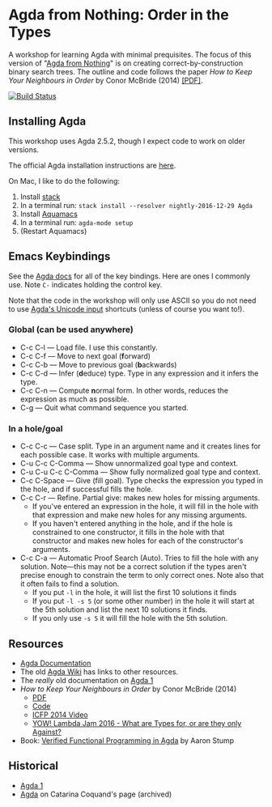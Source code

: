 # Agda from Nothing: Order in the Types
A workshop for learning Agda with minimal prequisites.
The focus of this version of "[Agda from Nothing](https://github.com/scott-fleischman/agda-from-nothing)" is on creating correct-by-construction binary search trees.
The outline and code follows the paper *How to Keep Your Neighbours in Order* by Conor McBride (2014) [[PDF]](https://personal.cis.strath.ac.uk/conor.mcbride/Pivotal.pdf).

[![Build Status](https://travis-ci.org/scott-fleischman/agda-from-nothing-2017.svg?branch=master)](https://travis-ci.org/scott-fleischman/agda-from-nothing-2017)

## Installing Agda
This workshop uses Agda 2.5.2, though I expect code to work on older versions.

The official Agda installation instructions are [here](http://agda.readthedocs.io/en/latest/getting-started/installation.html).

On Mac, I like to do the following:

1. Install [stack](http://docs.haskellstack.org/en/stable/install_and_upgrade/#mac-os-x)
2. In a terminal run: `stack install --resolver nightly-2016-12-29 Agda`
3. Install [Aquamacs](http://aquamacs.org/)
4. In a terminal run: `agda-mode setup`
5. (Restart Aquamacs)

## Emacs Keybindings
See the [Agda docs](http://agda.readthedocs.io/en/latest/tools/emacs-mode.html) for all of the key bindings. Here are ones I commonly use. Note `C-` indicates holding the control key.

Note that the code in the workshop will only use ASCII so you do not need to use [Agda's Unicode input](http://agda.readthedocs.io/en/latest/tools/emacs-mode.html#unicode-input) shortcuts (unless of course you want to!).

### Global (can be used anywhere)
* C-c C-l — Load file. I use this constantly.
* C-c C-f	— Move to next goal (**f**orward)
* C-c C-b — Move to previous goal (**b**ackwards)
* C-c C-d — Infer (**d**educe) type. Type in any expression and it infers the type.
* C-c C-n — Compute **n**ormal form. In other words, reduces the expression as much as possible.
* C-g — Quit what command sequence you started.

### In a hole/goal
* C-c C-c — Case split. Type in an argument name and it creates lines for each possible case. It works with multiple arguments.
* C-u C-c C-Comma — Show unnormalized goal type and context.
* C-u C-u C-c C-Comma — Show fully normalized goal type and context.
* C-c C-Space — Give (fill goal). Type checks the expression you typed in the hole, and if successful fills the hole.
* C-c C-r — Refine. Partial give: makes new holes for missing arguments.
  * If you've entered an expression in the hole, it will fill in the hole with that expression and make new holes for any missing arguments.
  * If you haven't entered anything in the hole, and if the hole is constrained to one constructor, it fills in the hole with that constructor and makes new holes for each of the constructor's arguments.
* C-c C-a — Automatic Proof Search (Auto). Tries to fill the hole with any solution. Note—this may not be a correct solution if the types aren't precise enough to constrain the term to only correct ones. Note also that it often fails to find a solution.
  * If you put `-l` in the hole, it will list the first 10 solutions it finds
  * If you put `-l -s 5` (or some other number) in the hole it will start at the 5th solution and list the next 10 solutions it finds.
  * If you only use `-s 5` it will fill the hole with the 5th solution.


## Resources
* [Agda Documentation](http://agda.readthedocs.io/)
* The old [Agda Wiki](http://wiki.portal.chalmers.se/agda/pmwiki.php?n=Main.Documentation) has links to other resources.
* The *really* old documentation on [Agda 1](http://ocvs.cfv.jp/Agda/index.html)
* *How to Keep Your Neighbours in Order* by Conor McBride (2014)
  * [PDF](https://personal.cis.strath.ac.uk/conor.mcbride/Pivotal.pdf)
  * [Code](https://github.com/pigworker/Pivotal)
  * [ICFP 2014 Video](https://www.youtube.com/watch?v=pNBPCnZEdSs)
  * [YOW! Lambda Jam 2016 - What are Types for, or are they only Against?](https://youtu.be/3U3lV5VPmOU?t=2985)
* Book: [Verified Functional Programming in Agda](http://www.amazon.com/Verified-Functional-Programming-Aaron-Stump/dp/1970001240) by Aaron Stump

## Historical
* [Agda 1](http://ocvs.cfv.jp/Agda/index.html)
* [Agda](http://web.archive.org/web/20010306072347/http://www.cs.chalmers.se/~catarina/agda/) on Catarina Coquand's page (archived)
